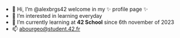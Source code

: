 - 👋 Hi, I’m @alexbrgs42 welcome in my ✨ profile page ✨
- 👀 I’m interested in learning everyday
- 🌱 I’m currently learning at **42 School** since 6th november of 2023
- 📫 abourgeo@student.42.fr

<!---
alexbrgs42/alexbrgs42 is a ✨ special ✨ repository because its `README.md` (this file) appears on your GitHub profile.
You can click the Preview link to take a look at your changes.
--->
